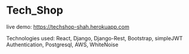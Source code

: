 # Tech_Shop

live demo: https://techshop-shah.herokuapp.com

Technologies used: React, Django, Django-Rest, Bootstrap, simpleJWT Authentication, Postgresql, AWS, WhiteNoise
